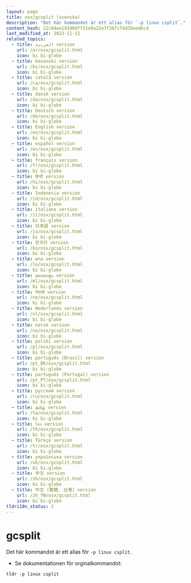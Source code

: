 ```yaml
---
layout: page
title: osx/gcsplit (svenska)
description: "Det här kommandot är ett alias för `-p linux csplit`."
content_hash: 22c04ee19190dff31e9a22e7f26fcf4d38eed6cd
last_modified_at: 2023-11-12
related_topics:
  - title: العربية version
    url: /ar/osx/gcsplit.html
    icon: bi bi-globe
  - title: bosanski version
    url: /bs/osx/gcsplit.html
    icon: bi bi-globe
  - title: català version
    url: /ca/osx/gcsplit.html
    icon: bi bi-globe
  - title: dansk version
    url: /da/osx/gcsplit.html
    icon: bi bi-globe
  - title: Deutsch version
    url: /de/osx/gcsplit.html
    icon: bi bi-globe
  - title: English version
    url: /en/osx/gcsplit.html
    icon: bi bi-globe
  - title: español version
    url: /es/osx/gcsplit.html
    icon: bi bi-globe
  - title: français version
    url: /fr/osx/gcsplit.html
    icon: bi bi-globe
  - title: हिन्दी version
    url: /hi/osx/gcsplit.html
    icon: bi bi-globe
  - title: Indonesia version
    url: /id/osx/gcsplit.html
    icon: bi bi-globe
  - title: italiano version
    url: /it/osx/gcsplit.html
    icon: bi bi-globe
  - title: 日本語 version
    url: /ja/osx/gcsplit.html
    icon: bi bi-globe
  - title: 한국어 version
    url: /ko/osx/gcsplit.html
    icon: bi bi-globe
  - title: ລາວ version
    url: /lo/osx/gcsplit.html
    icon: bi bi-globe
  - title: മലയാളം version
    url: /ml/osx/gcsplit.html
    icon: bi bi-globe
  - title: नेपाली version
    url: /ne/osx/gcsplit.html
    icon: bi bi-globe
  - title: Nederlands version
    url: /nl/osx/gcsplit.html
    icon: bi bi-globe
  - title: norsk version
    url: /no/osx/gcsplit.html
    icon: bi bi-globe
  - title: polski version
    url: /pl/osx/gcsplit.html
    icon: bi bi-globe
  - title: português (Brasil) version
    url: /pt_BR/osx/gcsplit.html
    icon: bi bi-globe
  - title: português (Portugal) version
    url: /pt_PT/osx/gcsplit.html
    icon: bi bi-globe
  - title: русский version
    url: /ru/osx/gcsplit.html
    icon: bi bi-globe
  - title: தமிழ் version
    url: /ta/osx/gcsplit.html
    icon: bi bi-globe
  - title: ไทย version
    url: /th/osx/gcsplit.html
    icon: bi bi-globe
  - title: Türkçe version
    url: /tr/osx/gcsplit.html
    icon: bi bi-globe
  - title: українська version
    url: /uk/osx/gcsplit.html
    icon: bi bi-globe
  - title: 中文 version
    url: /zh/osx/gcsplit.html
    icon: bi bi-globe
  - title: 中文 (繁體, 台灣) version
    url: /zh_TW/osx/gcsplit.html
    icon: bi bi-globe
tldri18n_status: 2
---
```

# gcsplit

Det här kommandot är ett alias för `-p linux csplit`.

- Se dokumentationen för orginalkommandot:

`tldr -p linux csplit`
